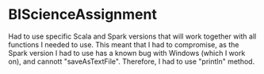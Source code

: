 # BIScienceAssignment
Had to use specific Scala and Spark versions that will work together with all functions I needed to use.
This meant that I had to compromise, as the Spark version I had to use has a known bug with Windows (which I work on), and cannott "saveAsTextFile".
Therefore, I had to use "println" method. 
